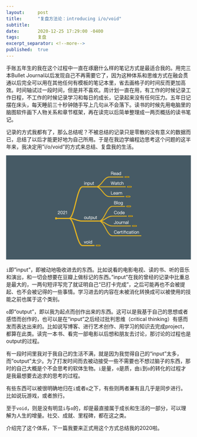 ```yaml
---
layout:     post
title:      "复盘方法论：introducing i/o/void"
subtitle:   
date:       2020-12-25 17:29:00 -0400
tags:       复盘
excerpt_separator: <!--more-->
published:  true
---
```


手账五年生的我在这个过程中一直在琢磨什么样的笔记方式是最适合我的。用完三本Bullet Journal以后发现自己不再需要它了，因为这种体系和思维方式在融会贯通以后完全可以用在其他任何有模板的笔记本里，省去画格子的时间反而更加高效。时间轴试过一段时间，但是并不喜欢。周计划一直在用，有工作的时候记录工作日程，不工作的时候记录学习和每日的成长，记录起来没有任何压力。五年日记摆在床头，每天睡前三十秒钟随手写上几句从不会落下。读书的时候先用电脑里的脑图软件画下人物关系和章节框架，再在读完以后简单整理成一两页概括的读书笔记。

记录的方式我都有了，那么总结呢？不被总结的记录只是零散的没有意义的数据而已，总结了以后才能更好地为自己所用。于是在我边学编程边思考这个问题的这半年来，我决定用”i/o/void”的方式来总结、复盘我的生活。

<center><img src="/assets/images/2020-12-25-01.jpg" alt="示例" width="600"/></center>

`i`即”input”，即被动地吸收进去的东西。比如说看的电影电视、读的书、听的音乐和演出，和一切会想要在豆瓣上做标记的东西。”input”在我的曾经的记录中比重总是最大的，一两句短评写完了就证明自己“已打卡完成”，之后可能再也不会被提起、也不会被记得的一些事情。学习进去的内容在未被消化转换成可以被使用的技能之前也属于这个类别。

`o`即“output”，即以我为起点而创作出来的东西。这可以是我基于自己的思想或者感悟而创作的，也可以是在“input”之后经过批判思维（critical thinking）有感而发而表达出来的。比如说写博客、进行艺术创作、用学习的知识去完成project，都算在此类。读完一本书、看完一部电影以后想和朋友去讨论，那讨论的过程也是output的过程。

有一段时间里我对于我自己的生活不满，就是因为我觉得自己的“input”太多，而”output”太少。为了打发时间而去被动接受一些不需要也不想过脑子的东西，那时的自己大概是个不会思考的软体生物。`i`是量，`o`是质，由`i`到`o`的转化的过程才是我最想要去追求的思考的过程。

有些东西可以被很明确地归在`i`或者`o`之下，有些则两者兼有且几乎是同步进行。比如说玩游戏，或者旅行。

至于`void`，则是没有明显`i`与`o`的，却是最直接属于成长和生活的一部分，可以理解为人生的增量。社交、成就、里程碑，都在这之类。

介绍完了这个体系，下一篇我要来正式用这个方式总结我的2020啦。